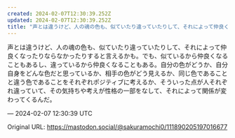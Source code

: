 ```yaml
---
created: 2024-02-07T12:30:39.252Z
updated: 2024-02-07T12:30:39.252Z
title: "声とは違うけど、人の魂の色も、似ていたり違っていたりして、それによって仲良くなったりならなかったりすると言えるかも。でも、似ているから仲良くなることもあるし、違[...]"
---
```


<p>声とは違うけど、人の魂の色も、似ていたり違っていたりして、それによって仲良くなったりならなかったりすると言えるかも。でも、似ているから仲良くなることもあるし、違っているから仲良くなることもある。自分の色がどうか、自分自身をどんな色だと思っているか、相手の色がどう見えるか、同じ色であることと違う色であることをそれぞれポジティブに考えるか、そういった点が人それぞれ違っていて、その気持ちや考えが性格の一部をなして、それによって関係が変わってくるんだ。</p>

&mdash; 2024-02-07 12:30:39 UTC

Original URL: https://mastodon.social/@sakuramochi0/111890205197016677
